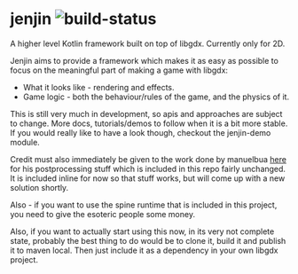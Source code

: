 # jenjin ![build-status](https://travis-ci.org/laurencegw/jenjin.svg?branch=master)

A higher level Kotlin framework built on top of libgdx. Currently only for 2D.


Jenjin aims to provide a framework which makes it as easy as possible to focus on the meaningful part of making a game with libgdx:

   * What it looks like  - rendering and effects.
   * Game logic - both the behaviour/rules of the game, and the physics of it.
   
This is still very much in development, so apis and approaches are subject to change. More docs, tutorials/demos to follow when it is a bit more stable. If you would really like to have a look though, checkout the jenjin-demo module.

Credit must also immediately be given to the work done by manuelbua [here](https://github.com/manuelbua/libgdx-contribs) for his postprocessing stuff which is included in this repo fairly unchanged. It is included inline for now so that stuff works, but will come up with a new solution shortly.

Also - if you want to use the spine runtime that is included in this project, you need to give the esoteric people some money.

Also, if you want to actually start using this now, in its very not complete state, probably the best thing to do would be to clone it, build it and publish it to maven local. Then just include it as a dependency in your own libgdx project.



